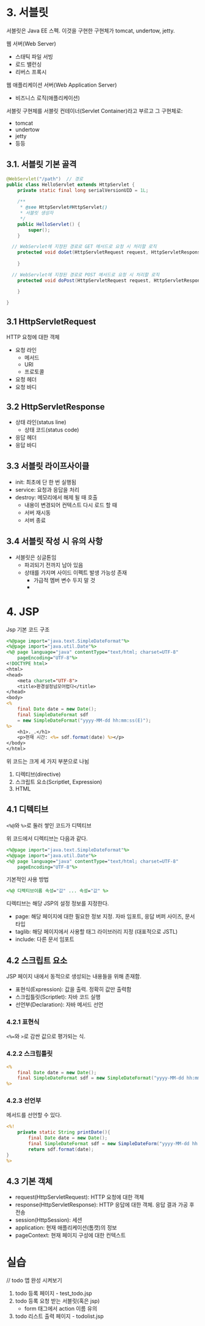 # 3. 서블릿

서블릿은 Java EE 스펙. 이것을 구현한 구현체가 tomcat, undertow, jetty.  

웹 서버(Web Server)

- 스태틱 파일 서빙
- 로드 밸런싱
- 리버스 프록시

웹 애플리케이션 서버(Web Application Server)

- 비즈니스 로직(애플리케이션)

서블릿 구현체를 서블릿 컨테이너(Servlet Container)라고 부르고 그 구현체로:  

- tomcat
- undertow
- jetty
- 등등

## 3.1. 서블릿 기본 골격

```java
@WebServlet("/path")  // 경로
public class HelloServlet extends HttpServlet {
	private static final long serialVersionUID = 1L;
       
    /**
     * @see HttpServlet#HttpServlet()
     * 서블릿 생성자
     */
    public HelloServlet() {
        super();
    }

  // WebServlet에 지정된 경로로 GET 메서드로 요청 시 처리할 로직
	protected void doGet(HttpServletRequest request, HttpServletResponse response) throws ServletException, IOException {
		
	}

  // WebServlet에 지정된 경로로 POST 메서드로 요청 시 처리할 로직
	protected void doPost(HttpServletRequest request, HttpServletResponse response) throws ServletException, IOException {

	}

}
```

## 3.1 HttpServletRequest

HTTP 요청에 대한 객체

- 요청 라인
  - 메서드
  - URI
  - 프로토콜
- 요청 헤더
- 요청 바디

## 3.2 HttpServletResponse

- 상태 라인(status line)
  - 상태 코드(status code)
- 응답 헤더
- 응답 바디

## 3.3 서블릿 라이프사이클

- init: 최초에 단 한 번 실행됨
- service: 요청과 응답을 처리
- destroy: 메모리에서 해제 될 때 호출
  - 내용이 변경되어 컨텍스트 다시 로드 할 때
  - 서버 재시동
  - 서버 종료

## 3.4 서블릿 작성 시 유의 사항

- 서블릿은 싱글톤임
  - 파괴되기 전까지 남아 있음
  - 상태를 가지며 사이드 이펙트 발생 가능성 존재
    - 가급적 멤버 변수 두지 말 것
    - 
  
# 4. JSP

Jsp 기본 코드 구조 

```jsp
<%@page import="java.text.SimpleDateFormat"%>
<%@page import="java.util.Date"%>
<%@ page language="java" contentType="text/html; charset=UTF-8"
    pageEncoding="UTF-8"%>
<!DOCTYPE html>
<html>
<head>
	<meta charset="UTF-8">
	<title>환경설정넘모어렵다</title>
</head>
<body>
<%
	final Date date = new Date();
	final SimpleDateFormat sdf 
	= new SimpleDateFormat("yyyy-MM-dd hh:mm:ss(E)");
%>
	<h1>._.</h1>
	<p>현재 시간: <%= sdf.format(date) %></p>
</body>
</html>
```
위 코드는 크게 세 가지 부분으로 나뉨
1. 디렉티브(directive)
2. 스크립트 요소(Scriptlet, Expression)
3. HTML

## 4.1 디텍티브

`<%@`와 `%>`로 둘러 쌓인 코드가 디텍티브

위 코드에서 디렉티브는 다음과 같다.

```jsp
<%@page import="java.text.SimpleDateFormat"%>
<%@page import="java.util.Date"%>
<%@ page language="java" contentType="text/html; charset=UTF-8"
    pageEncoding="UTF-8"%>
```

기본적인 사용 방법

```jsp
<%@ 디렉티브이름 속성="값" ... 속성="값" %>
```

디렉티브는 해당 JSP의 설정 정보를 지정한다.

- page: 해당 페이지에 대한 필요한 정보 지정. 자바 임포트, 응답 버퍼 사이즈, 문서 타입
- taglib: 해당 페이지에서 사용할 태그 라이브러리 지정 (대표적으로 JSTL) 
- include: 다른 문서 임포트

## 4.2 스크립트 요소

JSP 페이지 내에서 동적으로 생성되는 내용들을 위해 존재함.

- 표현식(Expression): 값을 출력. 정확히 값만 출력함
- 스크립틀릿(Scriptlet): 자바 코드 실행
- 선언부(Declaration): 자바 메서드 선언

### 4.2.1 표현식

`<%=`와 `>`로 감싼 값으로 평가되는 식.

### 4.2.2 스크립틀릿

```jsp
<%
	final Date date = new Date();
	final SimpleDateFormat sdf = new SimpleDateFormat("yyyy-MM-dd hh:mm:ss(E)");
%>
```

### 4.2.3 선언부

메서드를 선언할 수 있다.

```jsp
<%!
	private static String printDate(){
		final Date date = new Date();
		final SimpleDateFormat sdf = new SimpleDateForm("yyyy-MM-dd hh:mm:ss(E)");
		return sdf.format(date);
}
%>
```

## 4.3 기본 객체

- request(HttpServletRequest): HTTP 요청에 대한 객체
- response(HttpServletResponse): HTTP 응답에 대한 객체. 응답 결과 가공 후 전송
- session(HttpSession): 세션
- application: 현재 애플리케이션(톰캣)의 정보
- pageContext: 현재 페이지 구성에 대한 컨텍스트


# 실습 

// todo 앱 완성 시켜보기
1. todo 등록 페이지 - test_todo.jsp
2. todo 등록 요청 받는 서블릿(혹은 jsp)
   - form 태그에서 action 이름 유의
3. todo 리스트 출력 페이지 - todolist.jsp
